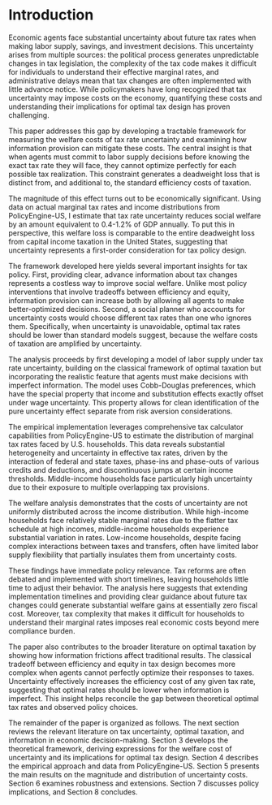 # Introduction

Economic agents face substantial uncertainty about future tax rates when making labor supply, savings, and investment decisions. This uncertainty arises from multiple sources: the political process generates unpredictable changes in tax legislation, the complexity of the tax code makes it difficult for individuals to understand their effective marginal rates, and administrative delays mean that tax changes are often implemented with little advance notice. While policymakers have long recognized that tax uncertainty may impose costs on the economy, quantifying these costs and understanding their implications for optimal tax design has proven challenging.

This paper addresses this gap by developing a tractable framework for measuring the welfare costs of tax rate uncertainty and examining how information provision can mitigate these costs. The central insight is that when agents must commit to labor supply decisions before knowing the exact tax rate they will face, they cannot optimize perfectly for each possible tax realization. This constraint generates a deadweight loss that is distinct from, and additional to, the standard efficiency costs of taxation.

The magnitude of this effect turns out to be economically significant. Using data on actual marginal tax rates and income distributions from PolicyEngine-US, I estimate that tax rate uncertainty reduces social welfare by an amount equivalent to 0.4-1.2% of GDP annually. To put this in perspective, this welfare loss is comparable to the entire deadweight loss from capital income taxation in the United States, suggesting that uncertainty represents a first-order consideration for tax policy design.

The framework developed here yields several important insights for tax policy. First, providing clear, advance information about tax changes represents a costless way to improve social welfare. Unlike most policy interventions that involve tradeoffs between efficiency and equity, information provision can increase both by allowing all agents to make better-optimized decisions. Second, a social planner who accounts for uncertainty costs would choose different tax rates than one who ignores them. Specifically, when uncertainty is unavoidable, optimal tax rates should be lower than standard models suggest, because the welfare costs of taxation are amplified by uncertainty.

The analysis proceeds by first developing a model of labor supply under tax rate uncertainty, building on the classical framework of optimal taxation but incorporating the realistic feature that agents must make decisions with imperfect information. The model uses Cobb-Douglas preferences, which have the special property that income and substitution effects exactly offset under wage uncertainty. This property allows for clean identification of the pure uncertainty effect separate from risk aversion considerations.

The empirical implementation leverages comprehensive tax calculator capabilities from PolicyEngine-US to estimate the distribution of marginal tax rates faced by U.S. households. This data reveals substantial heterogeneity and uncertainty in effective tax rates, driven by the interaction of federal and state taxes, phase-ins and phase-outs of various credits and deductions, and discontinuous jumps at certain income thresholds. Middle-income households face particularly high uncertainty due to their exposure to multiple overlapping tax provisions.

The welfare analysis demonstrates that the costs of uncertainty are not uniformly distributed across the income distribution. While high-income households face relatively stable marginal rates due to the flatter tax schedule at high incomes, middle-income households experience substantial variation in rates. Low-income households, despite facing complex interactions between taxes and transfers, often have limited labor supply flexibility that partially insulates them from uncertainty costs.

These findings have immediate policy relevance. Tax reforms are often debated and implemented with short timelines, leaving households little time to adjust their behavior. The analysis here suggests that extending implementation timelines and providing clear guidance about future tax changes could generate substantial welfare gains at essentially zero fiscal cost. Moreover, tax complexity that makes it difficult for households to understand their marginal rates imposes real economic costs beyond mere compliance burden.

The paper also contributes to the broader literature on optimal taxation by showing how information frictions affect traditional results. The classical tradeoff between efficiency and equity in tax design becomes more complex when agents cannot perfectly optimize their responses to taxes. Uncertainty effectively increases the efficiency cost of any given tax rate, suggesting that optimal rates should be lower when information is imperfect. This insight helps reconcile the gap between theoretical optimal tax rates and observed policy choices.

The remainder of the paper is organized as follows. The next section reviews the relevant literature on tax uncertainty, optimal taxation, and information in economic decision-making. Section 3 develops the theoretical framework, deriving expressions for the welfare cost of uncertainty and its implications for optimal tax design. Section 4 describes the empirical approach and data from PolicyEngine-US. Section 5 presents the main results on the magnitude and distribution of uncertainty costs. Section 6 examines robustness and extensions. Section 7 discusses policy implications, and Section 8 concludes.